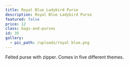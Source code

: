 ```yaml
---
title: Royal Blue Ladybird Purse
description: Royal Blue Ladybird Purse
featured: false
price: 12
class: bags-and-purses
id: 35
gallery:
  - pic_path: /uploads/royal blue.png
---
```



Felted purse with zipper. Comes in five different themes.
